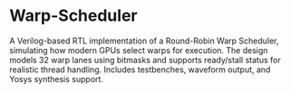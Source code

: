 # Warp-Scheduler
A Verilog-based RTL implementation of a Round-Robin Warp Scheduler, simulating how modern GPUs select warps for execution. The design models 32 warp lanes using bitmasks and supports ready/stall status for realistic thread handling. Includes testbenches, waveform output, and Yosys synthesis support.
